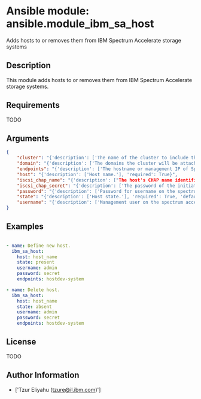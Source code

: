 # Ansible module: ansible.module_ibm_sa_host


Adds hosts to or removes them from IBM Spectrum Accelerate storage systems

## Description

This module adds hosts to or removes them from IBM Spectrum Accelerate storage systems.

## Requirements

TODO

## Arguments

``` json
{
    "cluster": "{'description': ['The name of the cluster to include the host.'], 'required': False}",
    "domain": "{'description': ['The domains the cluster will be attached to. To include more than one domain, separate domain names with commas. To include all existing domains, use an asterisk ("*").'], 'required': False}",
    "endpoints": "{'description': ['The hostname or management IP of Spectrum Accelerate storage system.'], 'required': True}",
    "host": "{'description': ['Host name.'], 'required': True}",
    "iscsi_chap_name": "{'description': ["The host's CHAP name identifier"], 'required': False}",
    "iscsi_chap_secret": "{'description': ['The password of the initiator used to authenticate to the system when CHAP is enable'], 'required': False}",
    "password": "{'description': ['Password for username on the spectrum accelerate storage system.'], 'required': True}",
    "state": "{'description': ['Host state.'], 'required': True, 'default': 'present', 'choices': ['present', 'absent']}",
    "username": "{'description': ['Management user on the spectrum accelerate storage system.'], 'required': True}",
}
```

## Examples


``` yaml

- name: Define new host.
  ibm_sa_host:
    host: host_name
    state: present
    username: admin
    password: secret
    endpoints: hostdev-system

- name: Delete host.
  ibm_sa_host:
    host: host_name
    state: absent
    username: admin
    password: secret
    endpoints: hostdev-system

```

## License

TODO

## Author Information
  - ['Tzur Eliyahu (tzure@il.ibm.com)']
